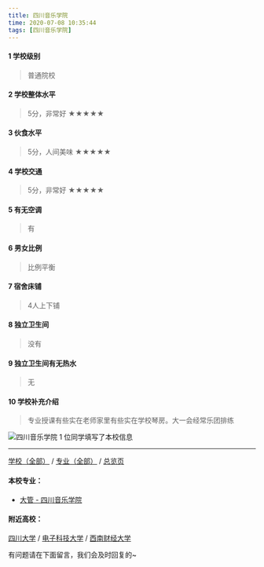 ```yaml
---
title: 四川音乐学院
time: 2020-07-08 10:35:44
tags: [四川音乐学院]
---
```

#### 1 学校级别
> 普通院校


#### 2 学校整体水平
> 5分，非常好
★★★★★


#### 3 伙食水平
>  5分，人间美味
★★★★★


#### 4 学校交通
> 5分，非常好
★★★★★


#### 5 有无空调
> 有


#### 6 男女比例
> 比例平衡


#### 7 宿舍床铺
> 4人上下铺
 

#### 8 独立卫生间
> 没有


#### 9 独立卫生间有无热水
> 无


#### 10 学校补充介绍
> 专业授课有些实在老师家里有些实在学校琴房。大一会经常乐团排练


![四川音乐学院](http://upload-images.jianshu.io/upload_images/6510336-3b62f466a5f562ec.jpg?imageMogr2/auto-orient/strip%7CimageView2/2/w/1240)
1 位同学填写了本校信息
***
[学校（全部）](https://univgo.github.io/2020/07/09/学校汇总页) / [专业（全部）](https://univgo.github.io/2020/07/09/专业汇总页) / [总览页](https://univgo.github.io/2020/07/09/总览)
#### 本校专业：
- [大管 - 四川音乐学院](https://univgo.github.io/2020/07/08/大管%20-%20四川音乐学院)

#### 附近高校：
[四川大学](https://univgo.github.io/2020/07/08/四川大学) / [电子科技大学](https://univgo.github.io/2020/07/08/电子科技大学) / [西南财经大学](https://univgo.github.io/2020/07/08/西南财经大学) 



有问题请在下面留言，我们会及时回复的~

